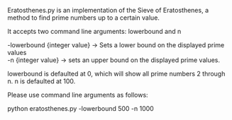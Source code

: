 Eratosthenes.py is an implementation of the Sieve of Eratosthenes, a method to find prime numbers up to a certain value.

It accepts two command line arguments: lowerbound and n

-lowerbound {integer value} -> Sets a lower bound on the displayed prime values  
-n {integer value} -> sets an upper bound on the displayed prime values.

lowerbound is defaulted at 0, which will show all prime numbers 2 through n.
n is defaulted at 100.

Please use command line arguments as follows:

python eratosthenes.py -lowerbound 500 -n 1000

